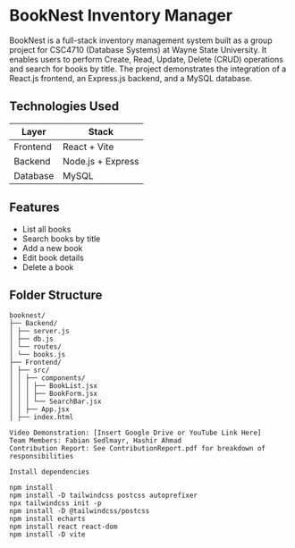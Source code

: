 # BookNest Inventory Manager

BookNest is a full-stack inventory management system built as a group project for CSC4710 (Database Systems) at Wayne State University. It enables users to perform Create, Read, Update, Delete (CRUD) operations and search for books by title. The project demonstrates the integration of a React.js frontend, an Express.js backend, and a MySQL database.

## Technologies Used

| Layer     | Stack             |
|-----------|------------------|
| Frontend  | React + Vite     |
| Backend   | Node.js + Express|
| Database  | MySQL            |

## Features

- List all books
- Search books by title
- Add a new book
- Edit book details
- Delete a book

## Folder Structure

```
booknest/
├── Backend/
│ ├── server.js
│ ├── db.js
│ └── routes/
│ └── books.js
├── Frontend/
│ ├── src/
│ │ ├── components/
│ │ │ ├── BookList.jsx
│ │ │ ├── BookForm.jsx
│ │ │ └── SearchBar.jsx
│ │ ├── App.jsx
│ ├── index.html
```
```
Video Demonstration: [Insert Google Drive or YouTube Link Here]
Team Members: Fabian Sedlmayr, Hashir Ahmad
Contribution Report: See ContributionReport.pdf for breakdown of responsibilities
```
```
Install dependencies

npm install
npm install -D tailwindcss postcss autoprefixer
npx tailwindcss init -p
npm install -D @tailwindcss/postcss
npm install echarts
npm install react react-dom
npm install -D vite
```

